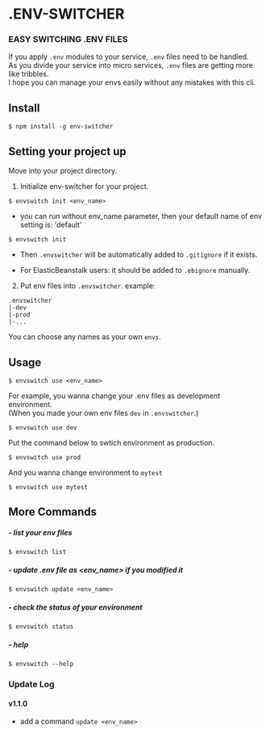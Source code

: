 
# .ENV-SWITCHER <br>
### EASY SWITCHING .ENV FILES
If you apply `.env` modules to your service, `.env` files need to be handled.<br>
As you divide your service into micro services, `.env` files are getting more like tribbles.<br>
I hope you can manage your envs easily without any mistakes with this cli.

## Install
```
$ npm install -g env-switcher
```

## Setting your project up
Move into your project directory.
1. Initialize env-switcher for your project.
```text
$ envswitch init <env_name>
```
- you can run without env_name parameter, then your default name of env setting is: 'default'
```text
$ envswitch init
```
- Then `.envswitcher` will be automatically added to `.gitignore` if it exists.
* For ElasticBeanstalk users: it should be added to `.ebignore` manually.

2. Put env files into `.envswitcher`.
example:
```text
.envswitcher
|-dev
|-prod
|-...
```
You can choose any names as your own `envs`.
## Usage
```
$ envswitch use <env_name>
```
For example, you wanna change your .env files as development environment.  
(When you made your own env files `dev` in `.envswitcher`.)
```text
$ envswitch use dev
```
Put the command below to swtich environment as production.
```text
$ envswitch use prod
```
And you wanna change environment to `mytest`
```text
$ envswitch use mytest
```
## More Commands
##### - list your env files
```text
$ envswitch list
```
##### - update .env file as <env_name> if you modified it
```text
$ envswitch update <env_name>
```
##### - check the status of your environment
```text
$ envswitch status
```

##### - help
```text
$ envswitch --help
```


### Update Log
#### v1.1.0
- add a command `update <env_name>`
